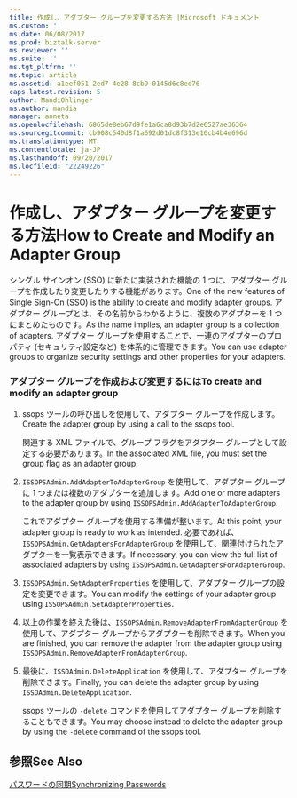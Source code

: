 ```yaml
---
title: 作成し、アダプター グループを変更する方法 |Microsoft ドキュメント
ms.custom: ''
ms.date: 06/08/2017
ms.prod: biztalk-server
ms.reviewer: ''
ms.suite: ''
ms.tgt_pltfrm: ''
ms.topic: article
ms.assetid: a1eef051-2ed7-4e28-8cb9-0145d6c8ed76
caps.latest.revision: 5
author: MandiOhlinger
ms.author: mandia
manager: anneta
ms.openlocfilehash: 6865de8eb67d9fe1a6ca8d93b7d2e6527ae36364
ms.sourcegitcommit: cb908c540d8f1a692d01dc8f313e16cb4b4e696d
ms.translationtype: MT
ms.contentlocale: ja-JP
ms.lasthandoff: 09/20/2017
ms.locfileid: "22249226"
---
```

# <a name="how-to-create-and-modify-an-adapter-group"></a><span data-ttu-id="2bd99-102">作成し、アダプター グループを変更する方法</span><span class="sxs-lookup"><span data-stu-id="2bd99-102">How to Create and Modify an Adapter Group</span></span>
<span data-ttu-id="2bd99-103">シングル サインオン (SSO) に新たに実装された機能の 1 つに、アダプター グループを作成したり変更したりする機能があります。</span><span class="sxs-lookup"><span data-stu-id="2bd99-103">One of the new features of Single Sign-On (SSO) is the ability to create and modify adapter groups.</span></span> <span data-ttu-id="2bd99-104">アダプター グループとは、その名前からわかるように、複数のアダプターを 1 つにまとめたものです。</span><span class="sxs-lookup"><span data-stu-id="2bd99-104">As the name implies, an adapter group is a collection of adapters.</span></span> <span data-ttu-id="2bd99-105">アダプター グループを使用することで、一連のアダプターのプロパティ (セキュリティ設定など) を体系的に管理できます。</span><span class="sxs-lookup"><span data-stu-id="2bd99-105">You can use adapter groups to organize security settings and other properties for your adapters.</span></span>  
  
### <a name="to-create-and-modify-an-adapter-group"></a><span data-ttu-id="2bd99-106">アダプター グループを作成および変更するには</span><span class="sxs-lookup"><span data-stu-id="2bd99-106">To create and modify an adapter group</span></span>  
  
1.  <span data-ttu-id="2bd99-107">ssops ツールの呼び出しを使用して、アダプター グループを作成します。</span><span class="sxs-lookup"><span data-stu-id="2bd99-107">Create the adapter group by using a call to the ssops tool.</span></span>  
  
     <span data-ttu-id="2bd99-108">関連する XML ファイルで、グループ フラグをアダプター グループとして設定する必要があります。</span><span class="sxs-lookup"><span data-stu-id="2bd99-108">In the associated XML file, you must set the group flag as an adapter group.</span></span>  
  
2.  <span data-ttu-id="2bd99-109">`ISSOPSAdmin.AddAdapterToAdapterGroup` を使用して、アダプター グループに 1 つまたは複数のアダプターを追加します。</span><span class="sxs-lookup"><span data-stu-id="2bd99-109">Add one or more adapters to the adapter group by using `ISSOPSAdmin.AddAdapterToAdapterGroup`.</span></span>  
  
     <span data-ttu-id="2bd99-110">これでアダプター グループを使用する準備が整います。</span><span class="sxs-lookup"><span data-stu-id="2bd99-110">At this point, your adapter group is ready to work as intended.</span></span> <span data-ttu-id="2bd99-111">必要であれば、`ISSOPSAdmin.GetAdaptersForAdapterGroup` を使用して、関連付けられたアダプターを一覧表示できます。</span><span class="sxs-lookup"><span data-stu-id="2bd99-111">If necessary, you can view the full list of associated adapters by using `ISSOPSAdmin.GetAdaptersForAdapterGroup`.</span></span>  
  
3.  <span data-ttu-id="2bd99-112">`ISSOPSAdmin.SetAdapterProperties` を使用して、アダプター グループの設定を変更できます。</span><span class="sxs-lookup"><span data-stu-id="2bd99-112">You can modify the settings of your adapter group using `ISSOPSAdmin.SetAdapterProperties`.</span></span>  
  
4.  <span data-ttu-id="2bd99-113">以上の作業を終えた後は、`ISSOPSAdmin.RemoveAdapterFromAdapterGroup` を使用して、アダプター グループからアダプターを削除できます。</span><span class="sxs-lookup"><span data-stu-id="2bd99-113">When you are finished, you can remove the adapter from the adapter group using `ISSOPSAdmin.RemoveAdapterFromAdapterGroup`.</span></span>  
  
5.  <span data-ttu-id="2bd99-114">最後に、`ISSOAdmin.DeleteApplication` を使用して、アダプター グループを削除できます。</span><span class="sxs-lookup"><span data-stu-id="2bd99-114">Finally, you can delete the adapter group by using `ISSOAdmin.DeleteApplication`.</span></span>  
  
     <span data-ttu-id="2bd99-115">ssops ツールの `-delete` コマンドを使用してアダプター グループを削除することもできます。</span><span class="sxs-lookup"><span data-stu-id="2bd99-115">You may choose instead to delete the adapter group by using the `-delete` command of the ssops tool.</span></span>  
  
## <a name="see-also"></a><span data-ttu-id="2bd99-116">参照</span><span class="sxs-lookup"><span data-stu-id="2bd99-116">See Also</span></span>  
 [<span data-ttu-id="2bd99-117">パスワードの同期</span><span class="sxs-lookup"><span data-stu-id="2bd99-117">Synchronizing Passwords</span></span>](../core/synchronizing-passwords.md)